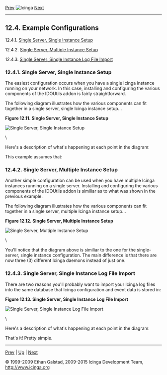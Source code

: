 [Prev](configido.md) ![Icinga](../images/logofullsize.png "Icinga") [Next](db_model.md)

* * * * *

12.4. Example Configurations
----------------------------

12.4.1. [Single Server, Single Instance
Setup](db_example-configs.md#singleserversingleinstance)

12.4.2. [Single Server, Multiple Instance
Setup](db_example-configs.md#singleservermultipleinstance)

12.4.3. [Single Server, Single Instance Log File
Import](db_example-configs.md#singleserversingleinstancelogfile)

### 12.4.1. Single Server, Single Instance Setup

The easiest configuration occurs when you have a single Icinga instance
running on your network. In this case, installing and configuring the
various components of the IDOUtils addon is fairly straightforward.

The following diagram illustrates how the various components can fit
together in a single server, single Icinga instance setup...

**Figure 12.11. Single Server, Single Instance Setup**

![Single Server, Single Instance Setup](../images/fig11.png)

\

Here's a description of what's happening at each point in the diagram:






This example assumes that:



### 12.4.2. Single Server, Multiple Instance Setup

Another simple configuration can be used when you have multiple Icinga
instances running on a single server. Installing and configuring the
various components of the IDOUtils addon is similiar as to what was
shown in the previous example.

The following diagram illustrates how the various components can fit
together in a single server, multiple Icinga instance setup...

**Figure 12.12. Single Server, Multiple Instance Setup**

![Single Server, Multiple Instance Setup](../images/fig12.png)

\

You'll notice that the diagram above is similiar to the one for the
single-server, single instance configuration. The main difference is
that there are now three (3) different Icinga daemons instead of just
one.






### 12.4.3. Single Server, Single Instance Log File Import

There are two reasons you'll probably want to import your Icinga log
files into the same database that Icinga configuration and event data is
stored in:



**Figure 12.13. Single Server, Single Instance Log File Import**

![Single Server, Single Instance Log File Import](../images/fig13.png)

\

Here's a description of what's happening at each point in the diagram:







That's it! Pretty simple.

* * * * *

[Prev](configido.md) | [Up](ch12.md) | [Next](db_model.md)






© 1999-2009 Ethan Galstad, 2009-2015 Icinga Development Team,
http://www.icinga.org
